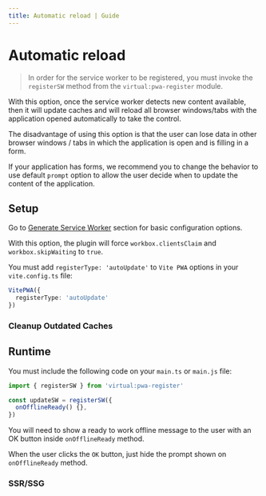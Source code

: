 ```yaml
---
title: Automatic reload | Guide
---
```


# Automatic reload

> In order for the service worker to be registered, you must invoke the` registerSW`
method from the `virtual:pwa-register` module.

With this option, once the service worker detects new content available, then it will update caches and
will reload all browser windows/tabs with the application opened automatically to take the control.

The disadvantage of using this option is that the user can lose data in other browser windows / tabs in which the
application is open and is filling in a form.

If your application has forms, we recommend you to change the behavior to use default `prompt` option to allow
the user decide when to update the content of the application.

## Setup

Go to [Generate Service Worker](/guide/generate.html) section for basic configuration options.

With this option, the plugin will force `workbox.clientsClaim` and `workbox.skipWaiting` to `true`.

You must add `registerType: 'autoUpdate'` to `Vite PWA` options in your `vite.config.ts` file:

```ts
VitePWA({
  registerType: 'autoUpdate'
})
```

### Cleanup Outdated Caches

<CleanupOutdatedCaches />

<GenerateSWCleanupOutdatedCaches />

## Runtime

You must include the following code on your `main.ts` or `main.js` file:

```ts
import { registerSW } from 'virtual:pwa-register'

const updateSW = registerSW({
  onOfflineReady() {},
})
```

You will need to show a ready to work offline message to the user with an OK button inside `onOfflineReady` method.

When the user clicks the `OK` button, just hide the prompt shown on `onOfflineReady` method.

### SSR/SSG

<SsrSsg />

